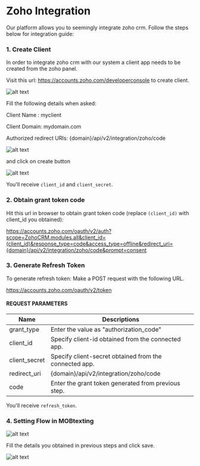 # Zoho Integration

Our platform allows you to seemingly integrate zoho crm.
Follow the steps below for integration guide:

### 1. Create Client

In order to integrate zoho crm with our system a client app needs to be created from the zoho panel.

Visit this url: <https://accounts.zoho.com/developerconsole> to create client.

![alt text](/images/docimages/integrations/zoho1.png)

Fill the following details when asked:

Client Name : myclient

Client Domain: mydomain.com

Authorized redirect URIs: {domain}/api/v2/integration/zoho/code

![alt text](/images/docimages/integrations/zoho2.png)

and click on create button

![alt text](/images/docimages/integrations/zoho3.png)

You'll receive `client_id` and `client_secret`.

### 2. Obtain grant token code

Hit this url in browser to obtain grant token code (replace `(client_id)` with client_id you obtained):

<https://accounts.zoho.com/oauth/v2/auth?scope=ZohoCRM.modules.all&client_id=(client_id)&response_type=code&access_type=offline&redirect_uri={domain}/api/v2/integration/zoho/code&prompt=consent>

### 3. Generate Refresh Token

To generate refresh token:
Make a POST request with the following URL.

https://accounts.zoho.com/oauth/v2/token

#### REQUEST PARAMETERS

| Name          | Descriptions                                           |
| ------------- | ------------------------------------------------------ |
| grant_type    | Enter the value as "authorization_code"                |
| client_id     | Specify client-id obtained from the connected app.     |
| client_secret | Specify client-secret obtained from the connected app. |
| redirect_uri  | {domain}/api/v2/integration/zoho/code                  |
| code          | Enter the grant token generated from previous step.    |

You'll receive `refresh_token`.

### 4. Setting Flow in MOBtexting

![alt text](/images/docimages/integrations/zoho4.png)

Fill the details you obtained in previous steps and click save.

![alt text](/images/docimages/integrations/zoho5.png)
